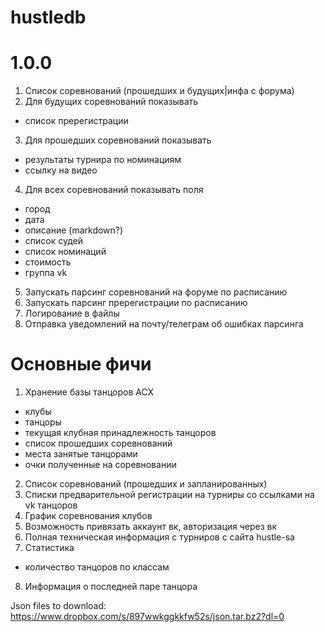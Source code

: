 # hustledb

# 1.0.0
1. Список соревнований (прошедших и будущих|инфа с форума)
2. Для будущих соревнований показывать
  * список пререгистрации
3. Для прошедших соревнований показывать
  * результаты турнира по номинациям
  * ссылку на видео
4. Для всех соревнований показывать поля
  * город
  * дата
  * описание (markdown?)
  * список судей
  * список номинаций
  * стоимость
  * группа vk
5. Запускать парсинг соревнований на форуме по расписанию
6. Запускать парсинг пререгистрации по расписанию
7. Логирование в файлы
8. Отправка уведомлений на почту/телеграм об ошибках парсинга

# Основные фичи
1. Хранение базы танцоров АСХ
  * клубы
  * танцоры
  * текущая клубная принадлежность танцоров
  * список прошедших соревнований
  * места занятые танцорами
  * очки полученные на соревновании
2. Список соревнований (прошедших и запланированных)
3. Списки предварительной регистрации на турниры со ссылками на vk танцоров
4. График соревнования клубов
5. Возможность привязать аккаунт вк, авторизация через вк
6. Полная техническая информация с турниров с сайта hustle-sa
7. Статистика
  * количество танцоров по классам
8. Информация о последней паре танцора

Json files to download:
https://www.dropbox.com/s/897wwkggkkfw52s/json.tar.bz2?dl=0